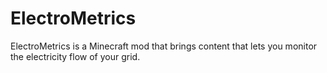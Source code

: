 # ElectroMetrics
ElectroMetrics is a Minecraft mod that brings content that lets you monitor the electricity flow of your grid.

